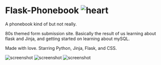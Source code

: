 # Flask-Phonebook ![heart](http://i.imgur.com/4PataBu.png)
A phonebook kind of but not really. 

80s themed form submission site. Basically the result of us learning about flask and Jinja, and getting started on learning about mySQL.

Made with love. Starring Python, Jinja, Flask, and CSS.

![screenshot](http://i.imgur.com/ShpIqJL.png)
![screenshot](http://i.imgur.com/s8tPl3A.png)
![screenshot](http://i.imgur.com/kv7M8MV.png)
